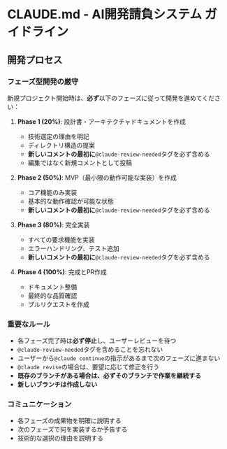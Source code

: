 # CLAUDE.md - AI開発請負システム ガイドライン

## 開発プロセス

### フェーズ型開発の厳守

新規プロジェクト開始時は、**必ず**以下のフェーズに従って開発を進めてください：

1. **Phase 1 (20%)**: 設計書・アーキテクチャドキュメントを作成
   - 技術選定の理由を明記
   - ディレクトリ構造の提案
   - **新しいコメントの最初に**`@claude-review-needed`タグを必ず含める
   - 編集ではなく新規コメントとして投稿

2. **Phase 2 (50%)**: MVP（最小限の動作可能な実装）を作成
   - コア機能のみ実装
   - 基本的な動作確認が可能な状態
   - **新しいコメントの最初に**`@claude-review-needed`タグを必ず含める

3. **Phase 3 (80%)**: 完全実装
   - すべての要求機能を実装
   - エラーハンドリング、テスト追加
   - **新しいコメントの最初に**`@claude-review-needed`タグを必ず含める

4. **Phase 4 (100%)**: 完成とPR作成
   - ドキュメント整備
   - 最終的な品質確認
   - プルリクエストを作成

### 重要なルール

- 各フェーズ完了時は**必ず停止**し、ユーザーレビューを待つ
- `@claude-review-needed`タグを含めることを忘れない
- ユーザーから`@claude continue`の指示があるまで次のフェーズに進まない
- `@claude revise`の場合は、要望に応じて修正を行う
- **既存のブランチがある場合は、必ずそのブランチで作業を継続する**
- **新しいブランチは作成しない**

### コミュニケーション

- 各フェーズの成果物を明確に説明する
- 次のフェーズで何を実装するか予告する
- 技術的な選択の理由を説明する